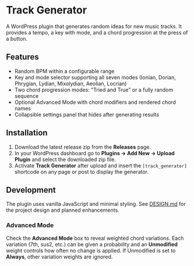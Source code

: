 # Track Generator

A WordPress plugin that generates random ideas for new music tracks. It provides a tempo, a key with mode, and a chord progression at the press of a button.

## Features

- Random BPM within a configurable range
- Key and mode selector supporting all seven modes (Ionian, Dorian, Phrygian, Lydian, Mixolydian, Aeolian, Locrian)
- Two chord progression modes: "Tried and True" or a fully random sequence
- Optional Advanced Mode with chord modifiers and rendered chord names
- Collapsible settings panel that hides after generating results

## Installation

1. Download the latest release zip from the **Releases** page.
2. In your WordPress dashboard go to **Plugins → Add New → Upload Plugin** and select the downloaded zip file.
3. Activate **Track Generator** after upload and insert the `[track_generator]` shortcode on any page or post to display the generator.

## Development

The plugin uses vanilla JavaScript and minimal styling. See [DESIGN.md](DESIGN.md) for the project design and planned enhancements.

### Advanced Mode

Check the **Advanced Mode** box to reveal weighted chord variations. Each variation (7th, sus2, etc.) can be given a probability and an **Unmodified** weight controls how often no change is applied. If Unmodified is set to **Always**, other variation weights are ignored.
